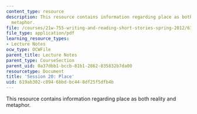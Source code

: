 ```yaml
---
content_type: resource
description: This resource contains information regarding place as both reality and
  metaphor.
file: /courses/21w-755-writing-and-reading-short-stories-spring-2012/619ab302c8946bbdbc448df25f5dfb4b_MIT21W_755S12_ses20.pdf
file_type: application/pdf
learning_resource_types:
- Lecture Notes
ocw_type: OCWFile
parent_title: Lecture Notes
parent_type: CourseSection
parent_uid: 0a37dbb1-bccb-81b1-2862-835832b7da00
resourcetype: Document
title: 'Session 20: Place'
uid: 619ab302-c894-6bbd-bc44-8df25f5dfb4b
---
```

This resource contains information regarding place as both reality and metaphor.


